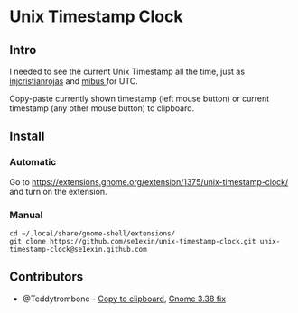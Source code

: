 # Unix Timestamp Clock

## Intro

I needed to see the current Unix Timestamp all the time,
 just as [injcristianrojas](https://github.com/injcristianrojas/UTCClock) and 
[mibus ](https://github.com/mibus/MultiClock) for UTC.

Copy-paste currently shown timestamp (left mouse button) or current timestamp (any other mouse button) to clipboard.

## Install

### Automatic

Go to https://extensions.gnome.org/extension/1375/unix-timestamp-clock/ and turn on the extension.

### Manual

```
cd ~/.local/share/gnome-shell/extensions/
git clone https://github.com/se1exin/unix-timestamp-clock.git unix-timestamp-clock@se1exin.github.com
```

## Contributors
 - @Teddytrombone - [Copy to clipboard](https://github.com/se1exin/unix-timestamp-clock/pull/1), [Gnome 3.38 fix](https://github.com/se1exin/unix-timestamp-clock/issues/2)
